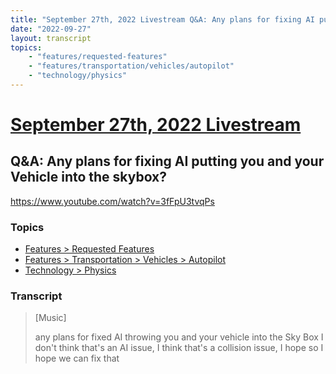 ```yaml
---
title: "September 27th, 2022 Livestream Q&A: Any plans for fixing AI putting you and your Vehicle into the skybox?"
date: "2022-09-27"
layout: transcript
topics:
    - "features/requested-features"
    - "features/transportation/vehicles/autopilot"
    - "technology/physics"
---
```

# [September 27th, 2022 Livestream](../2022-09-27.md)
## Q&A: Any plans for fixing AI putting you and your Vehicle into the skybox?
https://www.youtube.com/watch?v=3fFpU3tvqPs

### Topics
* [Features > Requested Features](../topics/features/requested-features.md)
* [Features > Transportation > Vehicles > Autopilot](../topics/features/transportation/vehicles/autopilot.md)
* [Technology > Physics](../topics/technology/physics.md)

### Transcript

> [Music]
>
> any plans for fixed AI throwing you and your vehicle into the Sky Box I don't think that's an AI issue, I think that's a collision issue, I hope so I hope we can fix that
